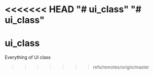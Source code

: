 <<<<<<< HEAD
"# ui_class" 
"# ui_class" 
=======
# ui_class
Everything of UI class
>>>>>>> refs/remotes/origin/master
